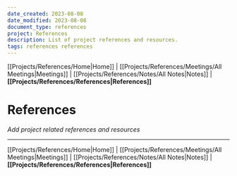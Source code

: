 ```yaml
---
date_created: 2023-08-08
date_modified: 2023-08-08
document_type: references
project: References
description: List of project references and resources.
tags: references references
---
```

[[Projects/References/Home|Home]] | [[Projects/References/Meetings/All Meetings|Meetings]] | [[Projects/References/Notes/All Notes|Notes]] | **[[Projects/References/References|References]]**
# References
*Add project related references and resources*

---
[[Projects/References/Home|Home]] | [[Projects/References/Meetings/All Meetings|Meetings]] | [[Projects/References/Notes/All Notes|Notes]] | **[[Projects/References/References|References]]**